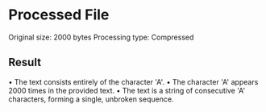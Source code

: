 # Processed File

Original size: 2000 bytes
Processing type: Compressed

## Result

• The text consists entirely of the character 'A'.
• The character 'A' appears 2000 times in the provided text.
• The text is a string of consecutive 'A' characters, forming a single, unbroken sequence.